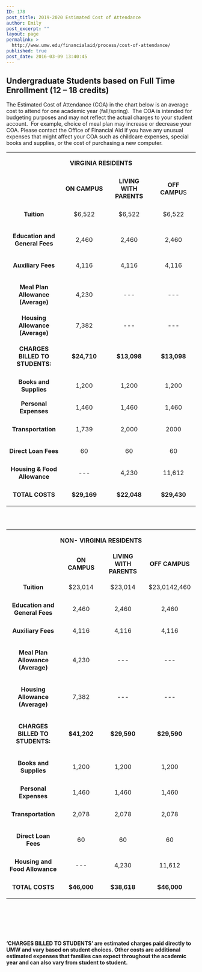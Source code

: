 ```yaml
---
ID: 178
post_title: 2019-2020 Estimated Cost of Attendance
author: Emily
post_excerpt: ""
layout: page
permalink: >
  http://www.umw.edu/financialaid/process/cost-of-attendance/
published: true
post_date: 2016-03-09 13:40:45
---
```

<h2>Undergraduate Students based on Full Time Enrollment (12 – 18 credits)</h2>
The Estimated Cost of Attendance (COA) in the chart below is an average cost to attend for one academic year (fall/spring).  The COA is intended for budgeting purposes and may not reflect the actual charges to your student account.  For example, choice of meal plan may increase or decrease your COA. Please contact the Office of Financial Aid if you have any unusual expenses that might affect your COA such as childcare expenses, special books and supplies, or the cost of purchasing a new computer.
<table style="height: 955px" width="409">
<tbody>
<tr>
<td colspan="4" width="582">
<p style="text-align: center"><strong>VIRGINIA RESIDENTS</strong></p>
</td>
</tr>
<tr>
<td width="150">
<p style="text-align: center"></p>
</td>
<td style="text-align: center" width="150"><strong>ON CAMPUS</strong></td>
<td style="text-align: center" width="138"><strong>LIVING WITH PARENTS</strong></td>
<td width="144">
<p style="text-align: center"><strong>OFF CAMPU</strong>S</p>
</td>
</tr>
<tr>
<td width="150">
<p style="text-align: center"><strong>Tuition</strong></p>
</td>
<td style="text-align: center" width="150" data-label="On Campus">$6,522</td>
<td style="text-align: center" width="138" data-label="Living With Parents">$6,522</td>
<td style="text-align: center" width="144" data-label="Off Campus">$6,522</td>
</tr>
<tr>
<td width="150">
<p style="text-align: center"><strong>Education and General Fees</strong></p>
</td>
<td style="text-align: center" width="150" data-label="On Campus">2,460</td>
<td style="text-align: center" width="138" data-label="Living With Parents">2,460</td>
<td width="144" data-label="Off Campus">
<p style="text-align: center">2,460</p>
</td>
</tr>
<tr>
<td style="text-align: center" width="150"><strong>Auxiliary Fees</strong></td>
<td style="text-align: center" width="150" data-label="On Campus">4,116</td>
<td style="text-align: center" width="138" data-label="Living With Parents">4,116</td>
<td width="144" data-label="Off Campus">
<p style="text-align: center">4,116</p>
</td>
</tr>
<tr>
<td width="150">
<p style="text-align: center"><strong>Meal Plan Allowance (Average)</strong></p>
</td>
<td style="text-align: center" width="150" data-label="On Campus">4,230</td>
<td style="text-align: center" width="138" data-label="Living With Parents">---</td>
<td style="text-align: center" width="144" data-label="Off Campus">---</td>
</tr>
<tr>
<td style="text-align: center" width="150"><strong>Housing Allowance (Average)</strong></td>
<td style="text-align: center" width="150" data-label="On Campus">7,382</td>
<td style="text-align: center" width="138" data-label="Living With Parents">---</td>
<td width="144" data-label="Off Campus">
<p style="text-align: center">---</p>
</td>
</tr>
<tr>
<td width="150">
<p style="text-align: center"><strong>CHARGES BILLED TO STUDENTS:</strong></p>
</td>
<td style="text-align: center" width="150" data-label="On Campus"><strong>$24,710</strong></td>
<td style="text-align: center" width="138" data-label="Living With Parents"><strong>$13,098</strong></td>
<td style="text-align: center" width="144" data-label="Off Campus"><strong>$13,098</strong></td>
</tr>
<tr>
<td style="text-align: center" width="150"><strong>Books and Supplies</strong></td>
<td style="text-align: center" width="150" data-label="On Campus">1,200</td>
<td style="text-align: center" width="138" data-label="Living With Parents">1,200</td>
<td width="144" data-label="Off Campus">
<p style="text-align: center">1,200</p>
</td>
</tr>
<tr>
<td style="text-align: center" width="150"><strong>Personal Expenses</strong></td>
<td style="text-align: center" width="150" data-label="On Campus">1,460</td>
<td style="text-align: center" width="138" data-label="Living With Parents">1,460</td>
<td width="144" data-label="Off Campus">
<p style="text-align: center">1,460</p>
</td>
</tr>
<tr>
<td width="150">
<p style="text-align: center"><strong>Transportation</strong></p>
</td>
<td style="text-align: center" width="150" data-label="On Campus">1,739</td>
<td style="text-align: center" width="138" data-label="Living With Parents">2,000</td>
<td style="text-align: center" width="144" data-label="Off Campus">2000</td>
</tr>
<tr>
<td style="text-align: center" width="150"><strong>Direct Loan Fees</strong></td>
<td style="text-align: center" width="150" data-label="On Campus">60</td>
<td style="text-align: center" width="138" data-label="Living With Parents">60</td>
<td width="144" data-label="Off Campus">
<p style="text-align: center">60</p>
</td>
</tr>
<tr>
<td style="text-align: center" width="150"><strong>Housing &amp; Food Allowance</strong></td>
<td style="text-align: center" width="150" data-label="On Campus">---</td>
<td style="text-align: center" width="138" data-label="Living With Parents">4,230</td>
<td width="144" data-label="Off Campus">
<p style="text-align: center">11,612</p>
</td>
</tr>
<tr>
<td style="text-align: center" width="150"><strong>TOTAL COSTS</strong></td>
<td style="text-align: center" width="150" data-label="On Campus"><strong>$29,169</strong></td>
<td style="text-align: center" width="138" data-label="Living With Parents"><strong>$22,048</strong></td>
<td width="144" data-label="Off Campus">
<p style="text-align: center"><strong>$29,430</strong></p>
</td>
</tr>
</tbody>
</table>
&nbsp;
<table style="height: 1076px" width="419">
<tbody>
<tr>
<td colspan="4" width="582">
<p style="text-align: center"><strong>NON- VIRGINIA RESIDENTS</strong></p>
</td>
</tr>
<tr>
<td width="150">
<p style="text-align: center"></p>
</td>
<td style="text-align: center" width="150"><strong>ON CAMPUS</strong></td>
<td style="text-align: center" width="138"><strong>LIVING WITH PARENTS</strong></td>
<td style="text-align: center" width="144"><strong>OFF CAMPUS</strong></td>
</tr>
<tr>
<td width="150">
<p style="text-align: center"><strong>Tuition</strong></p>
</td>
<td style="text-align: center" width="150">$23,014</td>
<td style="text-align: center" width="138">$23,014</td>
<td style="text-align: center" width="144">$23,0142,460</td>
</tr>
<tr>
<td style="text-align: center" width="150"><strong>Education and General Fees</strong></td>
<td style="text-align: center" width="150">2,460</td>
<td style="text-align: center" width="138">2,460</td>
<td width="144">
<p style="text-align: center">2,460</p>
</td>
</tr>
<tr>
<td style="text-align: center" width="150">
<p style="text-align: center"><strong>Auxiliary Fees</strong></p>
</td>
<td style="text-align: center" width="150">4,116</td>
<td style="text-align: center" width="138">4,116</td>
<td width="144">
<p style="text-align: center">4,116</p>
</td>
</tr>
<tr>
<td width="150">
<p style="text-align: center"><strong>Meal Plan Allowance (Average)</strong></p>
</td>
<td style="text-align: center" width="150">4,230</td>
<td style="text-align: center" width="138">---</td>
<td style="text-align: center" width="144">---</td>
</tr>
<tr>
<td style="text-align: center" width="150">
<p style="text-align: center"><strong>Housing Allowance (Average)</strong></p>
</td>
<td style="text-align: center" width="150">7,382</td>
<td style="text-align: center" width="138">---</td>
<td width="144">
<p style="text-align: center">---</p>
</td>
</tr>
<tr>
<td width="150">
<p style="text-align: center"><strong>CHARGES BILLED TO STUDENTS:</strong></p>
</td>
<td style="text-align: center" width="150"><strong>$41,202</strong></td>
<td style="text-align: center" width="138"><strong>$29,590</strong></td>
<td style="text-align: center" width="144"><strong>$29,590</strong></td>
</tr>
<tr>
<td style="text-align: center" width="150">
<p style="text-align: center"><strong>Books and Supplies</strong></p>
</td>
<td style="text-align: center" width="150">1,200</td>
<td style="text-align: center" width="138">1,200</td>
<td width="144">
<p style="text-align: center">1,200</p>
</td>
</tr>
<tr>
<td style="text-align: center" width="150"><strong>Personal Expenses</strong></td>
<td style="text-align: center" width="150">1,460</td>
<td style="text-align: center" width="138">1,460</td>
<td width="144">
<p style="text-align: center">1,460</p>
</td>
</tr>
<tr>
<td width="150">
<p style="text-align: center"><strong>Transportation</strong></p>
</td>
<td style="text-align: center" width="150">2,078</td>
<td style="text-align: center" width="138">2,078</td>
<td style="text-align: center" width="144">2,078</td>
</tr>
<tr>
<td width="150">
<p style="text-align: center"><strong>Direct Loan Fees</strong></p>
</td>
<td style="text-align: center" width="150">60</td>
<td style="text-align: center" width="138">60</td>
<td style="text-align: center" width="144">60</td>
</tr>
<tr>
<td style="text-align: center" width="150"><strong>Housing and Food Allowance</strong></td>
<td style="text-align: center" width="150">---</td>
<td style="text-align: center" width="138">4,230</td>
<td width="144">
<p style="text-align: center">11,612</p>
</td>
</tr>
<tr>
<td style="text-align: center" width="150"><strong>TOTAL COSTS</strong></td>
<td style="text-align: center" width="150"><strong>$46,000</strong></td>
<td style="text-align: center" width="138"><strong>$38,618</strong></td>
<td width="144">
<p style="text-align: center"><strong>$46,000</strong></p>
</td>
</tr>
</tbody>
</table>
<strong>‘CHARGES BILLED TO STUDENTS’ are estimated charges paid directly to UMW and vary based on student choices. Other costs are additional estimated expenses that families can expect throughout the academic year and can also vary from student to student.</strong>

&nbsp;